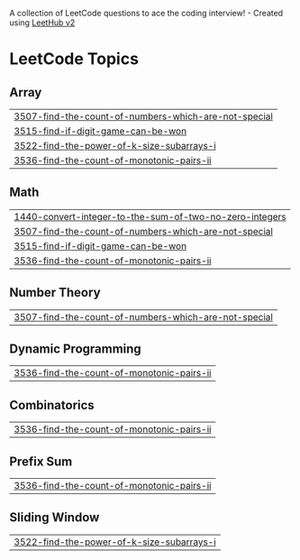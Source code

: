 A collection of LeetCode questions to ace the coding interview! - Created using [LeetHub v2](https://github.com/arunbhardwaj/LeetHub-2.0)
<!---LeetCode Topics Start-->
# LeetCode Topics
## Array
|  |
| ------- |
| [3507-find-the-count-of-numbers-which-are-not-special](https://github.com/div-bargali/DSA-problems/tree/master/3507-find-the-count-of-numbers-which-are-not-special) |
| [3515-find-if-digit-game-can-be-won](https://github.com/div-bargali/DSA-problems/tree/master/3515-find-if-digit-game-can-be-won) |
| [3522-find-the-power-of-k-size-subarrays-i](https://github.com/div-bargali/DSA-problems/tree/master/3522-find-the-power-of-k-size-subarrays-i) |
| [3536-find-the-count-of-monotonic-pairs-ii](https://github.com/div-bargali/DSA-problems/tree/master/3536-find-the-count-of-monotonic-pairs-ii) |
## Math
|  |
| ------- |
| [1440-convert-integer-to-the-sum-of-two-no-zero-integers](https://github.com/div-bargali/DSA-problems/tree/master/1440-convert-integer-to-the-sum-of-two-no-zero-integers) |
| [3507-find-the-count-of-numbers-which-are-not-special](https://github.com/div-bargali/DSA-problems/tree/master/3507-find-the-count-of-numbers-which-are-not-special) |
| [3515-find-if-digit-game-can-be-won](https://github.com/div-bargali/DSA-problems/tree/master/3515-find-if-digit-game-can-be-won) |
| [3536-find-the-count-of-monotonic-pairs-ii](https://github.com/div-bargali/DSA-problems/tree/master/3536-find-the-count-of-monotonic-pairs-ii) |
## Number Theory
|  |
| ------- |
| [3507-find-the-count-of-numbers-which-are-not-special](https://github.com/div-bargali/DSA-problems/tree/master/3507-find-the-count-of-numbers-which-are-not-special) |
## Dynamic Programming
|  |
| ------- |
| [3536-find-the-count-of-monotonic-pairs-ii](https://github.com/div-bargali/DSA-problems/tree/master/3536-find-the-count-of-monotonic-pairs-ii) |
## Combinatorics
|  |
| ------- |
| [3536-find-the-count-of-monotonic-pairs-ii](https://github.com/div-bargali/DSA-problems/tree/master/3536-find-the-count-of-monotonic-pairs-ii) |
## Prefix Sum
|  |
| ------- |
| [3536-find-the-count-of-monotonic-pairs-ii](https://github.com/div-bargali/DSA-problems/tree/master/3536-find-the-count-of-monotonic-pairs-ii) |
## Sliding Window
|  |
| ------- |
| [3522-find-the-power-of-k-size-subarrays-i](https://github.com/div-bargali/DSA-problems/tree/master/3522-find-the-power-of-k-size-subarrays-i) |
<!---LeetCode Topics End-->